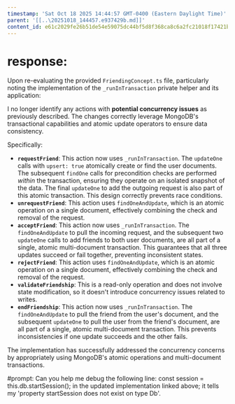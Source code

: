 ```yaml
---
timestamp: 'Sat Oct 18 2025 14:44:57 GMT-0400 (Eastern Daylight Time)'
parent: '[[..\20251018_144457.e937429b.md]]'
content_id: e61c2029fe26b51de54e59075dc44bf5d8f368ca8c6a2fc21018f17421b3341a
---
```


# response:

Upon re-evaluating the provided `FriendingConcept.ts` file, particularly noting the implementation of the `_runInTransaction` private helper and its application:

I no longer identify any actions with **potential concurrency issues** as previously described. The changes correctly leverage MongoDB's transactional capabilities and atomic update operators to ensure data consistency.

Specifically:

* **`requestFriend`**: This action now uses `_runInTransaction`. The `updateOne` calls with `upsert: true` atomically create or find the user documents. The subsequent `findOne` calls for precondition checks are performed *within* the transaction, ensuring they operate on an isolated snapshot of the data. The final `updateOne` to add the outgoing request is also part of this atomic transaction. This design correctly prevents race conditions.
* **`unrequestFriend`**: This action uses `findOneAndUpdate`, which is an atomic operation on a single document, effectively combining the check and removal of the request.
* **`acceptFriend`**: This action now uses `_runInTransaction`. The `findOneAndUpdate` to pull the incoming request, and the subsequent two `updateOne` calls to add friends to both user documents, are all part of a single, atomic multi-document transaction. This guarantees that all three updates succeed or fail together, preventing inconsistent states.
* **`rejectFriend`**: This action uses `findOneAndUpdate`, which is an atomic operation on a single document, effectively combining the check and removal of the request.
* **`validateFriendship`**: This is a read-only operation and does not involve state modification, so it doesn't introduce concurrency issues related to writes.
* **`endFriendship`**: This action now uses `_runInTransaction`. The `findOneAndUpdate` to pull the friend from the user's document, and the subsequent `updateOne` to pull the user from the friend's document, are all part of a single, atomic multi-document transaction. This prevents inconsistencies if one update succeeds and the other fails.

The implementation has successfully addressed the concurrency concerns by appropriately using MongoDB's atomic operations and multi-document transactions.

\#prompt: Can you help me debug the following line: const session = this.db.startSession(); in the updated implementation linked above; it tells my 'property startSession does not exist on type Db'.
